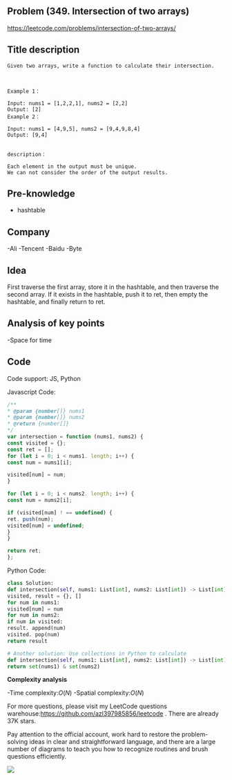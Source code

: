 ## Problem (349. Intersection of two arrays)

https://leetcode.com/problems/intersection-of-two-arrays/

## Title description

```
Given two arrays, write a function to calculate their intersection.



Example 1：

Input: nums1 = [1,2,2,1], nums2 = [2,2]
Output: [2]
Example 2：

Input: nums1 = [4,9,5], nums2 = [9,4,9,8,4]
Output: [9,4]


description：

Each element in the output must be unique.
We can not consider the order of the output results.

```

## Pre-knowledge

- hashtable

## Company

-Ali
-Tencent
-Baidu
-Byte

## Idea

First traverse the first array, store it in the hashtable, and then traverse the second array. If it exists in the hashtable, push it to ret, then empty the hashtable, and finally return to ret.

## Analysis of key points

-Space for time

## Code

Code support: JS, Python

Javascript Code:

```js
/**
* @param {number[]} nums1
* @param {number[]} nums2
* @return {number[]}
*/
var intersection = function (nums1, nums2) {
const visited = {};
const ret = [];
for (let i = 0; i < nums1. length; i++) {
const num = nums1[i];

visited[num] = num;
}

for (let i = 0; i < nums2. length; i++) {
const num = nums2[i];

if (visited[num] ! == undefined) {
ret. push(num);
visited[num] = undefined;
}
}

return ret;
};
```

Python Code:

```python
class Solution:
def intersection(self, nums1: List[int], nums2: List[int]) -> List[int]:
visited, result = {}, []
for num in nums1:
visited[num] = num
for num in nums2:
if num in visited:
result. append(num)
visited. pop(num)
return result

# Another solution: Use collections in Python to calculate
def intersection(self, nums1: List[int], nums2: List[int]) -> List[int]:
return set(nums1) & set(nums2)
```

**Complexity analysis**

-Time complexity:$O(N)$
-Spatial complexity:$O(N)$

For more questions, please visit my LeetCode questions warehouse:https://github.com/azl397985856/leetcode . There are already 37K stars.

Pay attention to the official account, work hard to restore the problem-solving ideas in clear and straightforward language, and there are a large number of diagrams to teach you how to recognize routines and brush questions efficiently.

![](https://p.ipic.vip/i7vosc.jpg)
